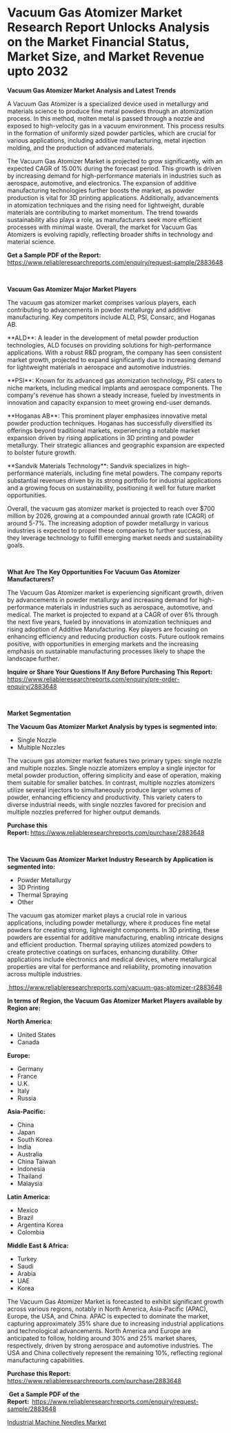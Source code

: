 <p><h1>Vacuum Gas Atomizer Market Research Report Unlocks Analysis on the Market Financial Status, Market Size, and Market Revenue upto 2032</h1></p><p><strong>Vacuum Gas Atomizer Market Analysis and Latest Trends</strong></p>
<p><p>A Vacuum Gas Atomizer is a specialized device used in metallurgy and materials science to produce fine metal powders through an atomization process. In this method, molten metal is passed through a nozzle and exposed to high-velocity gas in a vacuum environment. This process results in the formation of uniformly sized powder particles, which are crucial for various applications, including additive manufacturing, metal injection molding, and the production of advanced materials.</p><p>The Vacuum Gas Atomizer Market is projected to grow significantly, with an expected CAGR of 15.00% during the forecast period. This growth is driven by increasing demand for high-performance materials in industries such as aerospace, automotive, and electronics. The expansion of additive manufacturing technologies further boosts the market, as powder production is vital for 3D printing applications. Additionally, advancements in atomization techniques and the rising need for lightweight, durable materials are contributing to market momentum. The trend towards sustainability also plays a role, as manufacturers seek more efficient processes with minimal waste. Overall, the market for Vacuum Gas Atomizers is evolving rapidly, reflecting broader shifts in technology and material science.</p></p>
<p><strong>Get a Sample PDF of the Report:&nbsp;</strong> <a href="https://www.reliableresearchreports.com/enquiry/request-sample/2883648?utm_campaign=3020&utm_medium=2&utm_source=Github&utm_content=ia&utm_term=13032025&utm_id=vacuum-gas-atomizer">https://www.reliableresearchreports.com/enquiry/request-sample/2883648</a></p>
<p>&nbsp;</p>
<p><strong>Vacuum Gas Atomizer Major Market Players</strong></p>
<p><p>The vacuum gas atomizer market comprises various players, each contributing to advancements in powder metallurgy and additive manufacturing. Key competitors include ALD, PSI, Consarc, and Hoganas AB. </p><p>**ALD**: A leader in the development of metal powder production technologies, ALD focuses on providing solutions for high-performance applications. With a robust R&D program, the company has seen consistent market growth, projected to expand significantly due to increasing demand for lightweight materials in aerospace and automotive industries.</p><p>**PSI**: Known for its advanced gas atomization technology, PSI caters to niche markets, including medical implants and aerospace components. The company's revenue has shown a steady increase, fueled by investments in innovation and capacity expansion to meet growing end-user demands.</p><p>**Hoganas AB**: This prominent player emphasizes innovative metal powder production techniques. Hoganas has successfully diversified its offerings beyond traditional markets, experiencing a notable market expansion driven by rising applications in 3D printing and powder metallurgy. Their strategic alliances and geographic expansion are expected to bolster future growth.</p><p>**Sandvik Materials Technology**: Sandvik specializes in high-performance materials, including fine metal powders. The company reports substantial revenues driven by its strong portfolio for industrial applications and a growing focus on sustainability, positioning it well for future market opportunities.</p><p>Overall, the vacuum gas atomizer market is projected to reach over $700 million by 2026, growing at a compounded annual growth rate (CAGR) of around 5-7%. The increasing adoption of powder metallurgy in various industries is expected to propel these companies to further success, as they leverage technology to fulfill emerging market needs and sustainability goals.</p></p>
<p>&nbsp;</p>
<p><strong>What Are The Key Opportunities For Vacuum Gas Atomizer Manufacturers?</strong></p>
<p><p>The Vacuum Gas Atomizer market is experiencing significant growth, driven by advancements in powder metallurgy and increasing demand for high-performance materials in industries such as aerospace, automotive, and medical. The market is projected to expand at a CAGR of over 6% through the next five years, fueled by innovations in atomization techniques and rising adoption of Additive Manufacturing. Key players are focusing on enhancing efficiency and reducing production costs. Future outlook remains positive, with opportunities in emerging markets and the increasing emphasis on sustainable manufacturing processes likely to shape the landscape further.</p></p>
<p><strong>Inquire or Share Your Questions If Any Before Purchasing This Report:</strong> <a href="https://www.reliableresearchreports.com/enquiry/pre-order-enquiry/2883648?utm_campaign=3020&utm_medium=2&utm_source=Github&utm_content=ia&utm_term=13032025&utm_id=vacuum-gas-atomizer">https://www.reliableresearchreports.com/enquiry/pre-order-enquiry/2883648</a></p>
<p>&nbsp;</p>
<p><strong>Market Segmentation</strong></p>
<p><strong>The Vacuum Gas Atomizer Market Analysis by types is segmented into:</strong></p>
<p><ul><li> Single Nozzle</li><li>Multiple Nozzles </li></ul></p>
<p><p>The vacuum gas atomizer market features two primary types: single nozzle and multiple nozzles. Single nozzle atomizers employ a single injector for metal powder production, offering simplicity and ease of operation, making them suitable for smaller batches. In contrast, multiple nozzles atomizers utilize several injectors to simultaneously produce larger volumes of powder, enhancing efficiency and productivity. This variety caters to diverse industrial needs, with single nozzles favored for precision and multiple nozzles preferred for higher output demands.</p></p>
<p><strong>Purchase this Report:&nbsp;</strong><a href="https://www.reliableresearchreports.com/purchase/2883648?utm_campaign=3020&utm_medium=2&utm_source=Github&utm_content=ia&utm_term=13032025&utm_id=vacuum-gas-atomizer">https://www.reliableresearchreports.com/purchase/2883648</a></p>
<p>&nbsp;</p>
<p><strong>The Vacuum Gas Atomizer Market Industry Research by Application is segmented into:</strong></p>
<p><ul><li> Powder Metallurgy</li><li>3D Printing</li><li>Thermal Spraying</li><li>Other </li></ul></p>
<p><p>The vacuum gas atomizer market plays a crucial role in various applications, including powder metallurgy, where it produces fine metal powders for creating strong, lightweight components. In 3D printing, these powders are essential for additive manufacturing, enabling intricate designs and efficient production. Thermal spraying utilizes atomized powders to create protective coatings on surfaces, enhancing durability. Other applications include electronics and medical devices, where metallurgical properties are vital for performance and reliability, promoting innovation across multiple industries.</p></p>
<p><a href="https://www.reliableresearchreports.com/vacuum-gas-atomizer-r2883648?utm_campaign=3020&utm_medium=2&utm_source=Github&utm_content=ia&utm_term=13032025&utm_id=vacuum-gas-atomizer">&nbsp;https://www.reliableresearchreports.com/vacuum-gas-atomizer-r2883648</a></p>
<p><strong>In terms of Region, the Vacuum Gas Atomizer Market Players available by Region are:</strong></p>
<p>
    <p> <strong> North America: </strong>
        <ul>
            <li>United States</li>
            <li>Canada</li>
        </ul>
        </p> 
    <p> <strong> Europe: </strong>
        <ul>
            <li>Germany</li>
            <li>France</li>
            <li>U.K.</li>
            <li>Italy</li>
            <li>Russia</li>
        </ul>
        </p> 
    <p> <strong> Asia-Pacific: </strong>
        <ul>
            <li>China</li>
            <li>Japan</li>
            <li>South Korea</li>
            <li>India</li>
            <li>Australia</li>
            <li>China Taiwan</li>
            <li>Indonesia</li>
            <li>Thailand</li>
            <li>Malaysia</li>
        </ul>
        </p> 
    <p> <strong> Latin America: </strong>
        <ul>
            <li>Mexico</li>
            <li>Brazil</li>
            <li>Argentina Korea</li>
            <li>Colombia</li>
        </ul>
        </p> 
    <p> <strong> Middle East & Africa: </strong>
        <ul>
            <li>Turkey</li>
            <li>Saudi</li>
            <li>Arabia</li>
            <li>UAE</li>
            <li>Korea</li>
        </ul>
    </p>
    </p>
<p><p>The Vacuum Gas Atomizer Market is forecasted to exhibit significant growth across various regions, notably in North America, Asia-Pacific (APAC), Europe, the USA, and China. APAC is expected to dominate the market, capturing approximately 35% share due to increasing industrial applications and technological advancements. North America and Europe are anticipated to follow, holding around 30% and 25% market shares, respectively, driven by strong aerospace and automotive industries. The USA and China collectively represent the remaining 10%, reflecting regional manufacturing capabilities.</p></p>
<p><strong>Purchase this Report: </strong><a href="https://www.reliableresearchreports.com/purchase/2883648?utm_campaign=3020&utm_medium=2&utm_source=Github&utm_content=ia&utm_term=13032025&utm_id=vacuum-gas-atomizer">https://www.reliableresearchreports.com/purchase/2883648</a></p>
<p>&nbsp;<strong>Get a Sample PDF of the Report:&nbsp;&nbsp;</strong><a href="https://www.reliableresearchreports.com/enquiry/request-sample/2883648?utm_campaign=3020&utm_medium=2&utm_source=Github&utm_content=ia&utm_term=13032025&utm_id=vacuum-gas-atomizer">https://www.reliableresearchreports.com/enquiry/request-sample/2883648</a></p>
<p><strong></strong></p>
<p><p><a href="https://github.com/hannajuana198484/Market-Research-Report-List-1/blob/main/industrial-machine-needles-market.md?utm_campaign=3020&utm_medium=2&utm_source=Github&utm_content=ia&utm_term=13032025&utm_id=vacuum-gas-atomizer">Industrial Machine Needles Market</a></p></p>